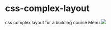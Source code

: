 # css-complex-layout
css complex layout for a building course Menu
<img src="https://images.pexels.com/photos/3182812/pexels-photo-3182812.jpeg?auto=compress&cs=tinysrgb&dpr=2&h=650&w=940">
